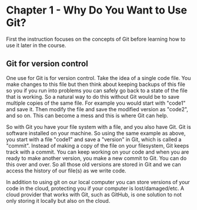 # Chapter 1 - Why Do You Want to Use Git?
First the instruction focuses on the concepts of Git before learning how to use it later in the course.

## Git for version control
One use for Git is for version control.
Take the idea of a single code file. You make changes to this file but then think about keeping backups of this file so you if you run into problems you can safely go back to a state of the file that is working.
So a natural way to do this without Git would be to save multiple copies of the same file.
For example you would start with "code1" and save it. Then modify the file and save the modified version as "code2", and so on. This can become a mess and this is where Git can help.

So with Git you have your file system with a file, and you also have Git.
Git is software installed on your machine.
So using the same example as above, you start with a file "code1" and save a "version" in Git, which is called a "commit".
Instead of making a copy of the file on your filesystem, Git keeps track with a commit. You can keep working on your code and when you are ready to make another version, you make a new commit to Git. You can do this over and over.
So all those old versions are stored in Git and we can access the history of our file(s) as we write code.

In addition to using git on our local computer you can store versions of your code in the cloud, protecting you if your computer is lost/damaged/etc. A cloud provider that works with Git, such as GitHub, is one solution to not only storing it locally but also on the cloud.

